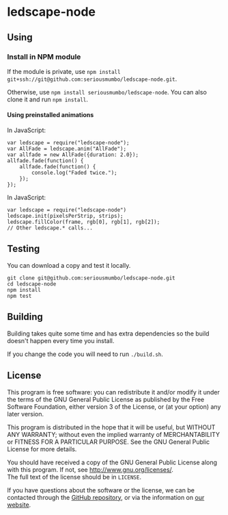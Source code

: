 ledscape-node
=============

## Using ##
### Install in NPM module ###
If the module is private, use `npm install git+ssh://git@github.com:seriousmumbo/ledscape-node.git`.

Otherwise, use `npm install seriousmumbo/ledscape-node`.
You can also clone it and run `npm install`.

#### Using preinstalled animations ####
In JavaScript:

```node
var ledscape = require("ledscape-node");
var AllFade = ledscape.anim("AllFade");
var allfade = new AllFade({duration: 2.0});
allfade.fade(function() {
	allfade.fade(function() {
		console.log("Faded twice.");
	});
});
```

In JavaScript:

```node
var ledscape = require("ledscape-node")
ledscape.init(pixelsPerStrip, strips);
ledscape.fillColor(frame, rgb[0], rgb[1], rgb[2]);
// Other ledscape.* calls...
```

## Testing ##
You can download a copy and test it locally.

	git clone git@github.com:seriousmumbo/ledscape-node.git
	cd ledscape-node
	npm install
	npm test

## Building

Building takes quite some time and has extra dependencies so
the build doesn't happen every time you install.

If you change the code you will need to run `./build.sh`.

## License ##

This program is free software: you can redistribute it and/or modify
it under the terms of the GNU General Public License as published by
the Free Software Foundation, either version 3 of the License, or
(at your option) any later version.

This program is distributed in the hope that it will be useful,
but WITHOUT ANY WARRANTY; without even the implied warranty of
MERCHANTABILITY or FITNESS FOR A PARTICULAR PURPOSE.  See the
GNU General Public License for more details.

You should have received a copy of the GNU General Public License
along with this program.  If not, see <http://www.gnu.org/licenses/>.  
The full text of the license should be in `LICENSE`.

If you have questions about the software or the license, we can be contacted through the [GitHub repository](https://github.com/seriousmumbo/ledscape-node), or via the information on [our website](http://seriousmumbo.com/).

